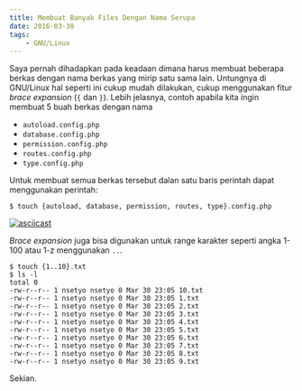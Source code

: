 ```yaml
---
title: Membuat Banyak Files Dengan Nama Serupa
date: 2016-03-30
tags:
    - GNU/Linux
---
```


Saya pernah dihadapkan pada keadaan dimana harus membuat beberapa berkas dengan
nama berkas yang mirip satu sama lain. Untungnya di GNU/Linux hal seperti ini
cukup mudah dilakukan, cukup menggunakan fitur _brace expansion_ (`{` dan `}`).
Lebih jelasnya, contoh apabila kita ingin membuat 5 buah berkas dengan nama

-   `autoload.config.php`
-   `database.config.php`
-   `permission.config.php`
-   `routes.config.php`
-   `type.config.php`

Untuk membuat semua berkas tersebut dalan satu baris perintah dapat menggunakan
perintah:

```
$ touch {autoload, database, permission, routes, type}.config.php
```

<!--more-->

[![asciicast][1]][2]

_Brace expansion_ juga bisa digunakan untuk range karakter seperti angka 1-100
atau 1-z menggunakan `..`.

```
$ touch {1..10}.txt
$ ls -l
total 0
-rw-r--r-- 1 nsetyo nsetyo 0 Mar 30 23:05 10.txt
-rw-r--r-- 1 nsetyo nsetyo 0 Mar 30 23:05 1.txt
-rw-r--r-- 1 nsetyo nsetyo 0 Mar 30 23:05 2.txt
-rw-r--r-- 1 nsetyo nsetyo 0 Mar 30 23:05 3.txt
-rw-r--r-- 1 nsetyo nsetyo 0 Mar 30 23:05 4.txt
-rw-r--r-- 1 nsetyo nsetyo 0 Mar 30 23:05 5.txt
-rw-r--r-- 1 nsetyo nsetyo 0 Mar 30 23:05 6.txt
-rw-r--r-- 1 nsetyo nsetyo 0 Mar 30 23:05 7.txt
-rw-r--r-- 1 nsetyo nsetyo 0 Mar 30 23:05 8.txt
-rw-r--r-- 1 nsetyo nsetyo 0 Mar 30 23:05 9.txt
```

Sekian.

[1]: https://asciinema.org/a/0z94210mfs7vm5ryhtu63ik1x.png
[2]: https://asciinema.org/a/0z94210mfs7vm5ryhtu63ik1x
